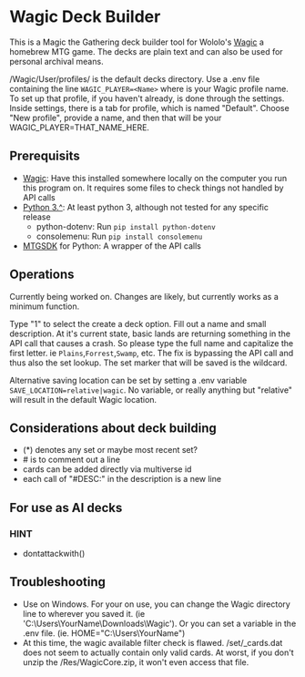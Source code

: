 # Wagic Deck Builder

This is a Magic the Gathering deck builder tool for Wololo's [Wagic](https://github.com/WagicProject/wagic) a homebrew MTG game. The decks are plain text and can also be used for personal archival means.

/Wagic/User/profiles/<Name> is the default decks directory. Use a .env file containing the line ```WAGIC_PLAYER=<Name>``` where <Name> is your Wagic profile name. To set up that profile, if you haven't already, is done through the settings. Inside settings, there is a tab for profile, which is named "Default". Choose "New profile", provide a name, and then that will be your WAGIC_PLAYER=THAT_NAME_HERE.

## Prerequisits

 - [Wagic](https://github.com/WagicProject/wagic): Have this installed somewhere locally on the computer you run this program on. It requires some files to check things not handled by API calls
 - [Python 3.^](https://www.python.org/): At least python 3, although not tested for any specific release
   - python-dotenv: Run ```pip install python-dotenv```
   - consolemenu: Run ```pip install consolemenu```
 - [MTGSDK](https://docs.magicthegathering.io/#documentationsdks) for Python: A wrapper of the API calls


## Operations

Currently being worked on. Changes are likely, but currently works as a minimum function.

Type "1" to select the create a deck option. Fill out a name and small description. At it's current state, basic lands are returning something in the API call that causes a crash. So please type the full name and capitalize the first letter. ie ```Plains```,```Forrest```,```Swamp```, etc. The fix is bypassing the API call and thus also the set lookup. The set marker that will be saved is the wildcard.

Alternative saving location can be set by setting a .env variable ```SAVE_LOCATION=relative|wagic```. No variable, or really anything but "relative" will result in the default Wagic location.

## Considerations about deck building
 - (*) denotes any set or maybe most recent set?
 - \# is to comment out a line
 - cards can be added directly via multiverse id
 - each call of "#DESC:" in the description is a new line

## For use as AI decks
### HINT
 - dontattackwith(<card name>)

## Troubleshooting

 - Use on Windows. For your on use, you can change the Wagic directory line to wherever you saved it. (ie 'C:\Users\YourName\Downloads\Wagic'). Or you can set a variable in the .env file. (ie. HOME="C:\Users\YourName")
 - At this time, the wagic available filter check is flawed. /set/_cards.dat does not seem to actually contain only valid cards. At worst, if you don't unzip the /Res/WagicCore.zip, it won't even access that file.
